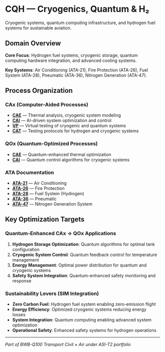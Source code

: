 # CQH — Cryogenics, Quantum & H₂

Cryogenic systems, quantum computing infrastructure, and hydrogen fuel systems for sustainable aviation.

## Domain Overview

**Core Focus**: Hydrogen fuel systems, cryogenic storage, quantum computing hardware integration, and advanced cooling systems.

**Key Systems**: Air Conditioning (ATA-21), Fire Protection (ATA-26), Fuel System (ATA-28), Pneumatic (ATA-36), Nitrogen Generation (ATA-47).

## Process Organization

### CAx (Computer-Aided Processes)
- **[CAE](./cax/CAE/)** — Thermal analysis, cryogenic system modeling
- **[CAI](./cax/CAI/)** — AI-driven system optimization and control
- **[VP](./cax/VP/)** — Virtual testing of cryogenic and quantum systems
- **[CAT](./cax/CAT/)** — Testing protocols for hydrogen and cryogenic systems

### QOx (Quantum-Optimized Processes)
- **[CAE](./qox/CAE/)** — Quantum-enhanced thermal optimization
- **[CAI](./qox/CAI/)** — Quantum control algorithms for cryogenic systems

### ATA Documentation
- **[ATA-21](./ata/ATA-21/)** — Air Conditioning
- **[ATA-26](./ata/ATA-26/)** — Fire Protection
- **[ATA-28](./ata/ATA-28/)** — Fuel System (Hydrogen)
- **[ATA-36](./ata/ATA-36/)** — Pneumatic
- **[ATA-47](./ata/ATA-47/)** — Nitrogen Generation System

## Key Optimization Targets

### Quantum-Enhanced CAx → QOx Applications
1. **Hydrogen Storage Optimization**: Quantum algorithms for optimal tank configuration
2. **Cryogenic System Control**: Quantum feedback control for temperature management
3. **Energy Management**: Optimal power distribution for quantum and cryogenic systems
4. **Safety System Integration**: Quantum-enhanced safety monitoring and response

### Sustainability Levers (SIM Integration)
- **Zero Carbon Fuel**: Hydrogen fuel system enabling zero-emission flight
- **Energy Efficiency**: Optimized cryogenic systems reducing energy losses
- **System Integration**: Quantum computing enabling advanced system optimization
- **Operational Safety**: Enhanced safety systems for hydrogen operations

---

*Part of BWB-Q100 Transport Civil × Air under ASI-T2 portfolio*
